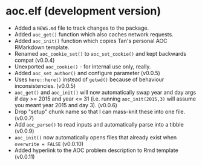 # aoc.elf (development version)

* Added a `NEWS.md` file to track changes to the package.
* Added `aoc_get()` function which also caches network requests.
* Added `aoc_init()` function which copies Tan's personal AOC RMarkdown template.
* Renamed `aoc_cookie_set()` to `aoc_set_cookie()` and kept backwards compat (v0.0.4)
* Unexported `aoc_cookie()` - for internal use only, really. 
* Added `aoc_set_author()` and configure parameter (v0.0.5)
* Uses `here::here()` instead of `getwd()` because of behaviour inconsistencies.  (v0.0.5)
* `aoc_get()` and `aoc_init()` will now automatically swap year and day args if 
day >= 2015 and year <= 31 (i.e. running `aoc_init(2015,3)` will assume you meant 
year 2015 and day 3). (v0.0.6)
* Drop "setup" chunk name so that I can mass-knit these into one file. (v0.0.7)
* Add `aoc_parse()` to read inputs and automatically parse into a tibble (v0.0.9)
* `aoc_init()` now automatically opens files that already exist when `overwrite = FALSE` (v0.0.10)
* Added hyperlink to the AOC problem description to Rmd template (v0.0.11)
